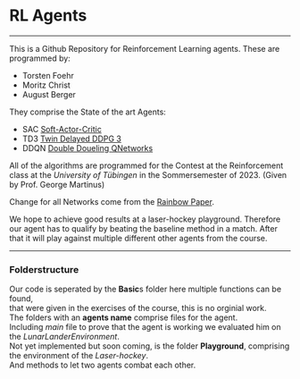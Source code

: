 # RL Agents
***
This is a Github Repository for Reinforcement Learning agents.
These are programmed by:
* Torsten Foehr
* Moritz Christ
* August Berger

They comprise the State of the art Agents:
* SAC [Soft-Actor-Critic](https://doi.org/10.48550/arXiv.1801.01290)
* TD3 [Twin Delayed DDPG 3](https://doi.org/10.48550/arXiv.1802.09477)
* DDQN [Double Doueling QNetworks](https://doi.org/10.48550/arXiv.1509.06461)

All of the algorithms are programmed for the Contest at the Reinforcement class
at the *University of Tübingen* in the Sommersemester of 2023.
(Given by Prof. George Martinus)

Change for all Networks come from the [Rainbow Paper](https://doi.org/10.48550/arXiv.1710.02298).

We hope to achieve good results at a laser-hockey playground.
Therefore our agent has to qualify by beating the baseline method in a match.
After that it will play against multiple different other agents from the course.

***
### Folderstructure
Our code is seperated by the **Basic**s folder here multiple functions can be found,\
that were given in the exercises of the course, this is no orginial work.\
The folders with an **agents name** comprise files for the agent.\
Including *main* file to prove that the agent is working we evaluated him on the *LunarLanderEnvironment*.\
Not yet implemented but soon coming, is the folder **Playground**, comprising the environment of the *Laser-hockey*.\
And methods to let two agents combat each other.
